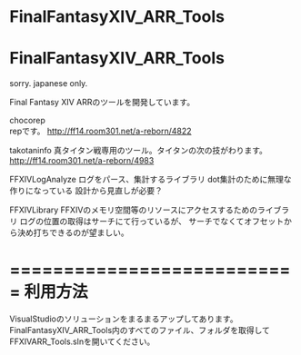 FinalFantasyXIV_ARR_Tools
=========================
FinalFantasyXIV_ARR_Tools
=========================
sorry. japanese only.

Final Fantasy XIV ARRのツールを開発しています。

chocorep    
 repです。
 http://ff14.room301.net/a-reborn/4822

takotaninfo
 真タイタン戦専用のツール。タイタンの次の技がわります。
 http://ff14.room301.net/a-reborn/4983

FFXIVLogAnalyze
 ログをパース、集計するライブラリ
 dot集計のために無理な作りになっている
 設計から見直しが必要？

FFXIVLibrary
 FFXIVのメモリ空間等のリソースにアクセスするためのライブラリ
 ログの位置の取得はサーチにて行っているが、
 サーチでなくてオフセットから決め打ちできるのが望ましい。
 
 ===========================
 利用方法
 ===========================
 VisualStudioのソリューションをまるまるアップしてあります。
 FinalFantasyXIV_ARR_Tools内のすべてのファイル、フォルダを取得して
 FFXIVARR_Tools.slnを開いてください。
 
